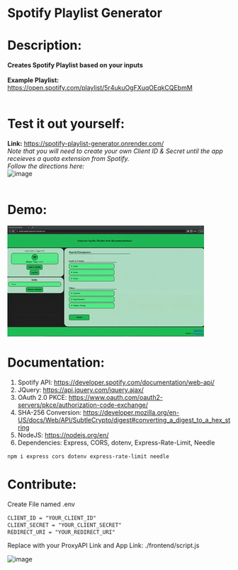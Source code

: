 # **Spotify Playlist Generator**

# **Description:** <br>
**Creates Spotify Playlist based on your inputs** <br><br>
**Example Playlist:** https://open.spotify.com/playlist/5r4ukuOgFXuqOEqkCQEbmM
<br><br>
# **Test it out yourself:** <br>
**Link:** https://spotify-playlist-generator.onrender.com/
<br>*Note that you will need to create your own Client ID & Secret until the app receieves a quota extension from Spotify.*
<br> *Follow the directions here:* <br>
![image](https://user-images.githubusercontent.com/113565962/201539311-0195964a-8543-4b84-b3f9-13cba4b2a704.png)
<br><br>
# **Demo:**
![SpotifyPlaylistDemo](https://github.com/jasonpyau/Spotify-Playlist-Generator/blob/main/SpotifyPlaylistDemo.gif)

# **Documentation:**
1. Spotify API: https://developer.spotify.com/documentation/web-api/
2. JQuery: https://api.jquery.com/jquery.ajax/
3. OAuth 2.0 PKCE: https://www.oauth.com/oauth2-servers/pkce/authorization-code-exchange/
4. SHA-256 Conversion: https://developer.mozilla.org/en-US/docs/Web/API/SubtleCrypto/digest#converting_a_digest_to_a_hex_string
5. NodeJS: https://nodejs.org/en/
6. Dependencies: Express, CORS, dotenv, Express-Rate-Limit, Needle

```
npm i express cors dotenv express-rate-limit needle
```

# Contribute:

Create File named .env
```
CLIENT_ID = "YOUR_CLIENT_ID"
CLIENT_SECRET = "YOUR_CLIENT_SECRET"
REDIRECT_URI = "YOUR_REDIRECT_URI"
```
Replace with your ProxyAPI Link and App Link: ./frontend/script.js <br>

![image](https://user-images.githubusercontent.com/113565962/201541044-e5444f9a-abab-408a-920c-c6ab952a3e1d.png)

